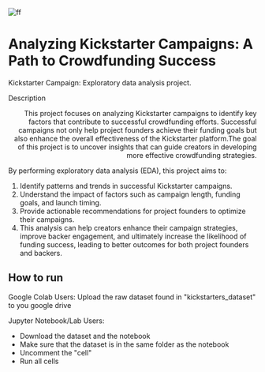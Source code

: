 ![ff](https://newlightdigital.com/wp-content/uploads/2023/08/Marketing-Strategies-Any-Business.png)

# Analyzing Kickstarter Campaigns: A Path to Crowdfunding Success
Kickstarter Campaign: Exploratory data analysis project.

Description
<div style = "text-align: right">This project focuses on analyzing Kickstarter campaigns to identify key factors that contribute to successful crowdfunding efforts. Successful campaigns not only help project founders achieve their funding goals but also enhance the overall effectiveness of the Kickstarter platform.The goal of this project is to uncover insights that can guide creators in developing more effective crowdfunding strategies.</div>

By performing exploratory data analysis (EDA), this project aims to:

1. Identify patterns and trends in successful Kickstarter campaigns.
2. Understand the impact of factors such as campaign length, funding goals, and launch timing.
3. Provide actionable recommendations for project founders to optimize their campaigns.
4. This analysis can help creators enhance their campaign strategies, improve backer engagement, and ultimately increase the likelihood of funding success, leading to better outcomes for both project founders and backers.


## How to run
Google Colab Users:
Upload the raw dataset found in "kickstarters_dataset" to you google drive 



Jupyter Notebook/Lab Users: 
- Download the dataset and the notebook
- Make sure that the dataset is in the same folder as the notebook
- Uncomment the "cell"
- Run all cells


